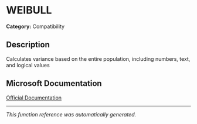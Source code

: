 # WEIBULL

**Category:** Compatibility

## Description
Calculates variance based on the entire population, including numbers, text, and logical values

## Microsoft Documentation
[Official Documentation](https://support.microsoft.com//en-us/office/weibull-function-b83dc2c6-260b-4754-bef2-633196f6fdcc)

---
*This function reference was automatically generated.*

